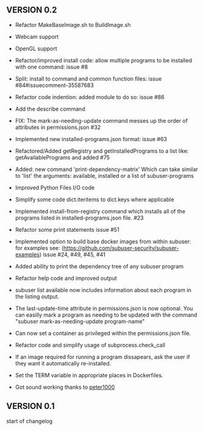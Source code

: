 VERSION 0.2
-------------

* Refactor MakeBaseImage.sh to BuildImage.sh

* Webcam support

* OpenGL support

* Refactor/improved install code: allow multiple programs to be installed with one command: issue #8

* Split: install to command and common function files: issue #84#issuecomment-35587683

* Refactor code indention: added module to do so: issue #86

* Add the describe command

* FIX: The mark-as-needing-update command messes up the order of attributes in permissions.json #32

* Implemented new installed-programs.json format: issue #63

* Refactored/Added getRegistry and getInstalledPrograms to a list like: getAvailablePrograms and added #75

* Added: new command 'print-dependency-matrix' Which can take similar to 'list' the arguments: available, installed or a list of subuser-programs

* Improved Python Files I/O code

* Simplify some code dict.iteritems to dict.keys where applicable

* Implemented install-from-registry command which installs all of the programs listed in installed-programs.json file. #23

* Refactor some print statements
  issue #51
  
* Implemented option to build base docker images from within subuser: 
  for examples see: (https://github.com/subuser-security/subuser-examples)
  issue #24, #49, #45, #41
  
* Added ability to print the dependency tree of any subuser program

* Refactor help code and improved output

* subuser list available now includes information about each program in the listing output.

* The last-update-time attribute in permissions.json is now optional.  You can easilly mark a program as needing to be updated with the command "subuser mark-as-needing-update program-name"

* Can now set a container as privileged within the permissions.json file.

* Refactor code and simplify usage of subprocess.check_call

* If an image required for running a program dissapears, ask the user if they want it automatically re-installed.

* Set the TERM variable in appropriate places in Dockerfiles.

* Got sound working thanks to [peter1000](https://github.com/timthelion/subuser/pull/22)

VERSION 0.1
-------------
start of changelog
